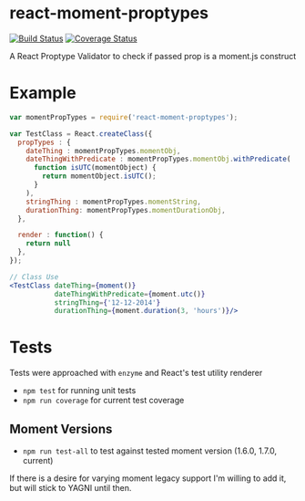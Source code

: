 # react-moment-proptypes

[![Build
Status](https://travis-ci.org/CalebMorris/react-moment-proptypes.svg?branch=master)](https://travis-ci.org/CalebMorris/react-moment-proptypes)
[![Coverage Status](https://coveralls.io/repos/CalebMorris/react-moment-proptypes/badge.svg?branch=master&service=github)](https://coveralls.io/github/CalebMorris/react-moment-proptypes?branch=master)

A React Proptype Validator to check if passed prop is a moment.js construct

# Example

``` jsx
var momentPropTypes = require('react-moment-proptypes');

var TestClass = React.createClass({
  propTypes : {
    dateThing : momentPropTypes.momentObj,
    dateThingWithPredicate : momentPropTypes.momentObj.withPredicate(
      function isUTC(momentObject) {
        return momentObject.isUTC();
      }
    ),
    stringThing : momentPropTypes.momentString,
    durationThing: momentPropTypes.momentDurationObj,
  },

  render : function() {
    return null
  },
});

// Class Use
<TestClass dateThing={moment()}
           dateThingWithPredicate={moment.utc()}
           stringThing={'12-12-2014'}
           durationThing={moment.duration(3, 'hours')}/>

```

# Tests

Tests were approached with `enzyme` and React's test utility renderer

- `npm test` for running unit tests
- `npm run coverage` for current test coverage

## Moment Versions

- `npm run test-all` to test against tested moment version (1.6.0, 1.7.0, current)

If there is a desire for varying moment legacy support I'm willing to add it, but will stick to YAGNI until then.
